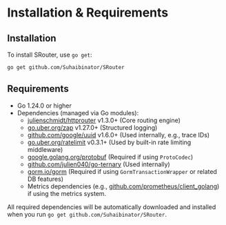 # Installation & Requirements

## Installation

To install SRouter, use `go get`:

```bash
go get github.com/Suhaibinator/SRouter
```

## Requirements

- Go 1.24.0 or higher
- Dependencies (managed via Go modules):
  - [julienschmidt/httprouter](https://github.com/julienschmidt/httprouter) v1.3.0+ (Core routing engine)
  - [go.uber.org/zap](https://github.com/uber-go/zap) v1.27.0+ (Structured logging)
  - [github.com/google/uuid](https://github.com/google/uuid) v1.6.0+ (Used internally, e.g., trace IDs)
  - [go.uber.org/ratelimit](https://github.com/uber-go/ratelimit) v0.3.1+ (Used by built-in rate limiting middleware)
  - [google.golang.org/protobuf](https://github.com/protocolbuffers/protobuf-go) (Required if using `ProtoCodec`)
  - [github.com/julien040/go-ternary](https://github.com/julien040/go-ternary) (Used internally)
  - [gorm.io/gorm](https://gorm.io/) (Required if using `GormTransactionWrapper` or related DB features)
  - Metrics dependencies (e.g., [github.com/prometheus/client_golang](https://github.com/prometheus/client_golang)) if using the metrics system.

All required dependencies will be automatically downloaded and installed when you run `go get github.com/Suhaibinator/SRouter`.
